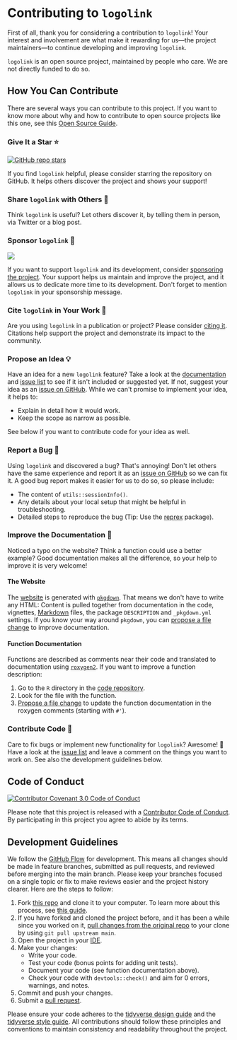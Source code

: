 # Contributing to `logolink`

<!-- This CONTRIBUTING.md was adapted from https://gist.github.com/peterdesmet/e90a1b0dc17af6c12daf6e8b2f044e7c -->

First of all, thank you for considering a contribution to `logolink`! Your interest and involvement are what make it rewarding for us—the project maintainers—to continue developing and improving `logolink`.

`logolink` is an open source project, maintained by people who care. We are not directly funded to do so.

[repo]: https://github.com/danielvartan/logolink
[issues]: https://github.com/danielvartan/logolink/issues
[new_issue]: https://github.com/danielvartan/logolink/issues/new
[website]: https://danielvartan.github.io/logolink
[citation]: https://danielvartan.github.io/logolink/authors.html

## How You Can Contribute

There are several ways you can contribute to this project. If you want to know more about why and how to contribute to open source projects like this one, see this [Open Source Guide](https://opensource.guide/how-to-contribute/).

### Give It a Star ⭐

[![GitHub repo stars](https://img.shields.io/github/stars/danielvartan/logolink)](https://github.com/danielvartan/logolink/)

If you find `logolink` helpful, please consider starring the repository on GitHub. It helps others discover the project and shows your support!

### Share `logolink` with Others 📣

Think `logolink` is useful? Let others discover it, by telling them in person, via Twitter or a blog post.

### Sponsor `logolink` 💖

[![](https://img.shields.io/static/v1?label=Sponsor&message=%E2%9D%A4&logo=GitHub&color=%23fe8e86)](https://github.com/sponsors/danielvartan)

If you want to support `logolink` and its development, consider [sponsoring the project](https://github.com/sponsors/danielvartan). Your support helps us maintain and improve the project, and it allows us to dedicate more time to its development. Don't forget to mention `logolink` in your sponsorship message.

### Cite `logolink` in Your Work 📝

Are you using `logolink` in a publication or project? Please consider [citing it][citation]. Citations help support the project and demonstrate its impact to the community.

### Propose an Idea 💡

Have an idea for a new `logolink` feature? Take a look at the [documentation][website] and [issue list][issues] to see if it isn't included or suggested yet. If not, suggest your idea as an [issue on GitHub][issues]. While we can't promise to implement your idea, it helps to:

- Explain in detail how it would work.
- Keep the scope as narrow as possible.

See below if you want to contribute code for your idea as well.

### Report a Bug 🐛

Using `logolink` and discovered a bug? That's annoying! Don't let others have the same experience and report it as an [issue on GitHub][new_issue] so we can fix it. A good bug report makes it easier for us to do so, so please include:

* The content of `utils::sessionInfo()`.
* Any details about your local setup that might be helpful in troubleshooting.
* Detailed steps to reproduce the bug (Tip: Use the [reprex](https://reprex.tidyverse.org/) package).

### Improve the Documentation 📖

Noticed a typo on the website? Think a function could use a better example? Good documentation makes all the difference, so your help to improve it is very welcome!

#### The Website

The [website][website] is generated with [`pkgdown`](http://pkgdown.r-lib.org/). That means we don't have to write any HTML: Content is pulled together from documentation in the code, vignettes, [Markdown](https://guides.github.com/features/mastering-markdown/) files, the package `DESCRIPTION` and `_pkgdown.yml` settings. If you know your way around `pkgdown`, you can [propose a file change](https://help.github.com/articles/editing-files-in-another-user-s-repository/) to improve documentation.

#### Function Documentation

Functions are described as comments near their code and translated to documentation using [`roxygen2`](https://klutometis.github.io/roxygen/). If you want to improve a function description:

1. Go to the `R` directory in the [code repository][repo].
2. Look for the file with the function.
3. [Propose a file change](https://help.github.com/articles/editing-files-in-another-user-s-repository/) to update the function documentation in the roxygen comments (starting with `#'`).

### Contribute Code 📝

Care to fix bugs or implement new functionality for `logolink`? Awesome! 👏 Have a look at the [issue list][issues] and leave a comment on the things you want to work on. See also the development guidelines below.

## Code of Conduct

[![Contributor Covenant 3.0 Code of Conduct](https://img.shields.io/badge/Contributor%20Covenant-3.0-4baaaa.svg)](https://www.contributor-covenant.org/version/3/0/code_of_conduct/)

Please note that this project is released with a [Contributor Code of Conduct](CODE_OF_CONDUCT.md). By participating in this project you agree to abide by its terms.

## Development Guidelines

We follow the [GitHub Flow](https://guides.github.com/introduction/flow/) for development. This means all changes should be made in feature branches, submitted as pull requests, and reviewed before merging into the main branch. Please keep your branches focused on a single topic or fix to make reviews easier and the project history clearer. Here are the steps to follow:

1. Fork [this repo][repo] and clone it to your computer. To learn more about this process, see [this guide](https://guides.github.com/activities/forking/).
2. If you have forked and cloned the project before, and it has been a while since you worked on it, [pull changes from the original repo](https://help.github.com/articles/merging-an-upstream-repository-into-your-fork/) to your clone by using `git pull upstream main`.
3. Open the project in your [IDE](https://en.wikipedia.org/wiki/Integrated_development_environment).
4. Make your changes:
    - Write your code.
    - Test your code (bonus points for adding unit tests).
    - Document your code (see function documentation above).
    - Check your code with `devtools::check()` and aim for 0 errors, warnings, and notes.
5. Commit and push your changes.
6. Submit a [pull request](https://guides.github.com/activities/forking/#making-a-pull-request).

Please ensure your code adheres to the [tidyverse design guide](https://principles.tidyverse.org/) and the [tidyverse style guide](https://style.tidyverse.org/). All contributions should follow these principles and conventions to maintain consistency and readability throughout the project.
